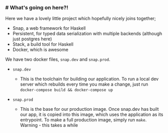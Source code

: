 ### \# What's going on here?!

Here we have a lovely little project which hopefully nicely joins together;

- Snap, a web framework for Haskell
- Persistent, for typed data serialization with multiple backends (although just postgres here)
- Stack, a build tool for Haskell
- Docker, which is awesome

We have two docker files, `snap.dev` and `snap.prod`. 

- `snap.dev` 
    - This is the toolchain for building our application.
        To run a local dev server which rebuilds every time you make a change, 
        just run `docker-compose build && docker-compose up`

- `snap.prod`
    - This is the base for our production image. Once snap.dev has built our app, 
        it is copied into this image, which uses the application as its entrypoint.
        To make a full production image, simply run `make`. 
        Warning - this takes a while


